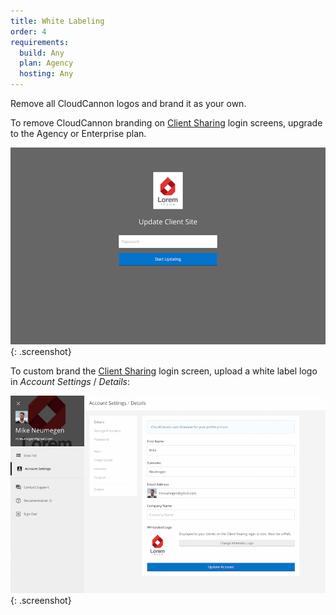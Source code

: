 ```yaml
---
title: White Labeling
order: 4
requirements:
  build: Any
  plan: Agency
  hosting: Any
---
```


Remove all CloudCannon logos and brand it as your own.

To remove CloudCannon branding on [Client Sharing](/sharing/client-sharing/) login screens, upgrade to the Agency or Enterprise plan.

![Client sharing](/img/sharing/client-white-label.png){: .screenshot}

To custom brand the [Client Sharing](/sharing/client-sharing/) login screen, upload a white label logo in *Account Settings* / *Details*:

![Client sharing](/img/sharing/upload-white-label-logo.png){: .screenshot}

